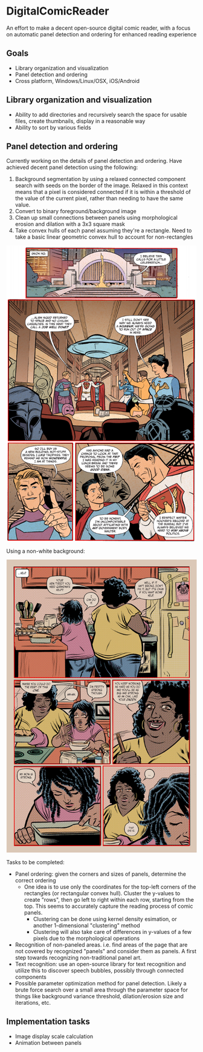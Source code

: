 # DigitalComicReader
An effort to make a decent open-source digital comic reader, with a focus on automatic panel detection and ordering for enhanced reading experience

## Goals
- Library organization and visualization
- Panel detection and ordering
- Cross platform, Windows/Linux/OSX, iOS/Android

## Library organization and visualization
- Ability to add directories and recursively search the space for usable files, create thumbnails, display in a reasonable way
- Ability to sort by various fields


## Panel detection and ordering

Currently working on the details of panel detection and ordering.
Have achieved decent panel detection using the following:

1. Background segmentation by using a relaxed connected component search with seeds on the border of the image. 
Relaxed in this context means that a pixel is considered connected if it is within a threshold of the value of the current pixel, rather than needing to have the same value.
2. Convert to binary foreground/background image
3. Clean up small connections between panels using morphological erosion and dilation with a 3x3 square mask
4. Take convex hulls of each panel assuming they're a rectangle. 
Need to take a basic linear geometric convex hull to account for non-rectangles

![alt text](https://github.com/TravisTag/DigitalComicReader/raw/master/images/readmeimages/16out.png)

Using a non-white background:

![alt text](https://github.com/TravisTag/DigitalComicReader/raw/master/images/readmeimages/62out.png)


Tasks to be completed:
- Panel ordering: given the corners and sizes of panels, determine the correct ordering
  - One idea is to use only the coordinates for the top-left corners of the rectangles (or rectangular convex hull). Cluster the y-values to create "rows", then go left to right within each row, starting from the top. This seems to accurately capture the reading process of comic panels.
      - Clustering can be done using kernel density esimation, or another 1-dimensional "clustering" method
      - Clustering will also take care of differences in y-values of a few pixels due to the morphological operations
- Recognition of non-paneled areas. i.e. find areas of the page that are not covered by recognized "panels" and consider them as panels. A first step towards recognizing non-traditional panel art.
- Text recognition: use an open-source library for text recognition and utilize this to discover speech bubbles, possibly through connected components
- Possible parameter optimization method for panel detection. Likely a brute force search over a small area through the parameter space for things like background variance threshold, dilation/erosion size and iterations, etc.


## Implementation tasks
- Image display scale calculation
- Animation between panels
